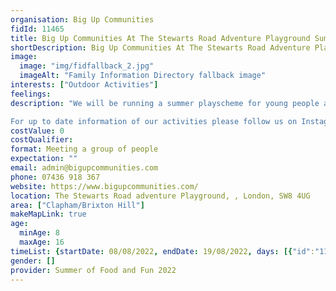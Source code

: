 ```yaml
---
organisation: Big Up Communities
fidId: 11465
title: Big Up Communities At The Stewarts Road Adventure Playground Summer Playscheme
shortDescription: Big Up Communities At The Stewarts Road Adventure Playground Summer Playscheme + description
image:
  image: "img/fidfallback_2.jpg"
  imageAlt: "Family Information Directory fallback image"
interests: ["Outdoor Activities"]
feelings:
description: "We will be running a summer playscheme for young people aged 8 to 16 years. Activities include adventure play, football, basketball, organised games, music production, MMA fitness and art and crafts.

For up to date information of our activities please follow us on Instagram @bigupcommunities "
costValue: 0
costQualifier: 
format: Meeting a group of people
expectation: ""
email: admin@bigupcommunities.com
phone: 07436 918 367
website: https://www.bigupcommunities.com/
location: The Stewarts Road adventure Playground, , London, SW8 4UG
area: ["Clapham/Brixton Hill"]
makeMapLink: true
age:
  minAge: 8
  maxAge: 16
timeList: {startDate: 08/08/2022, endDate: 19/08/2022, days: [{"id":"11465","fis_provider_name":"Big Up Communities At The Stewarts Road Adventure Playground Summer Playscheme","day":"Monday","start_time":"11:00 AM","end_time":"3:00 PM"},{"id":"11465","fis_provider_name":"Big Up Communities At The Stewarts Road Adventure Playground Summer Playscheme","day":"Tuesday","start_time":"11:00 AM","end_time":"3:00 PM"},{"id":"11465","fis_provider_name":"Big Up Communities At The Stewarts Road Adventure Playground Summer Playscheme","day":"Wednesday","start_time":"11:00 AM","end_time":"3:00 PM"},{"id":"11465","fis_provider_name":"Big Up Communities At The Stewarts Road Adventure Playground Summer Playscheme","day":"Thursday","start_time":"11:00 AM","end_time":"3:00 PM"},{"id":"11465","fis_provider_name":"Big Up Communities At The Stewarts Road Adventure Playground Summer Playscheme","day":"Friday","start_time":"11:00 AM","end_time":"3:00 PM"}] }
gender: []
provider: Summer of Food and Fun 2022
---
```


